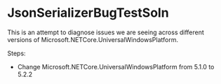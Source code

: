# JsonSerializerBugTestSoln
This is an attempt to diagnose issues we are seeing across different versions of Microsoft.NETCore.UniversalWindowsPlatform.

Steps:
 - Change Microsoft.NETCore.UniversalWindowsPlatform from 5.1.0 to 5.2.2
 
